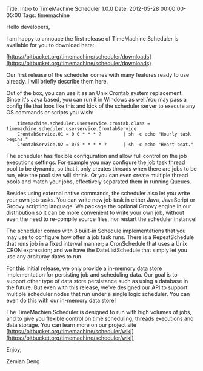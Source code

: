 Title: Intro to TimeMachine Scheduler 1.0.0
Date: 2012-05-28 00:00:00-05:00
Tags: timemachine


Hello developers,

I am happy to annouce the first release of TimeMachine Scheduler is available for you to download here:

[https://bitbucket.org/timemachine/scheduler/downloads](https://bitbucket.org/timemachine/scheduler/downloads)

Our first release of the scheduler comes with many features ready to use already. I will briefly describe 
them here.

Out of the box, you can use it as an Unix Crontab system replacement. Since it's Java based, you can run it in Windows as well.You may pass a config file that loos like this and kick of the scheduler server to execute any OS commands or scripts you wish:

```
    timemachine.scheduler.userservice.crontab.class = timemachine.scheduler.userservice.CrontabService
    CrontabService.01 = 0 0 * * * ?        | sh -c echo "Hourly task begins."
    CrontabService.02 = 0/5 * * * * ?      | sh -c echo "Heart beat."
```

The scheduler has flexible configuration and allow full control on the job executions settings. For example you may configure the job task thread pool to be dynamic, so that it only creates threads when there are jobs to be run, else the pool size will shrink. Or you can even create multiple thread pools and match your jobs, effectively separated them in running Queues.

Besides using external native commands, the scheduler also let you write your own job tasks. You can write new job task in either Java, JavaScript or Groovy scripting language. We package the optional Groovy engine in our distribution so it can be more convenient to write your own job, without even the need to re-compile source files, nor restart the scheduler instance!

The scheduler comes with 3 built-in Schedule implementations that you may use to configure how often a job task runs. There is a RepeatSchedule that runs job in a fixed interval manner; a CronSchedule that uses a Unix CRON expression; and we have the DateListSchedule that simply let you use any arbituray dates to run.

For this initial release, we only provide a in-memory data store implementation for persisting job and scheduling data. Our goal is to support other type of data store persistance such as using a database in the future. But even with this release, we've designed our API to support multiple scheduler nodes that run under a single logic scheduler. You can even do this with our in-memory data store!

The TimeMachien Scheduler is designed to run with high volumes of jobs, and to give you flexible 
control on time scheduling, threads executions and data storage. You can learn more on our project site [https://bitbucket.org/timemachine/scheduler/wiki](https://bitbucket.org/timemachine/scheduler/wiki)

Enjoy,

Zemian Deng

